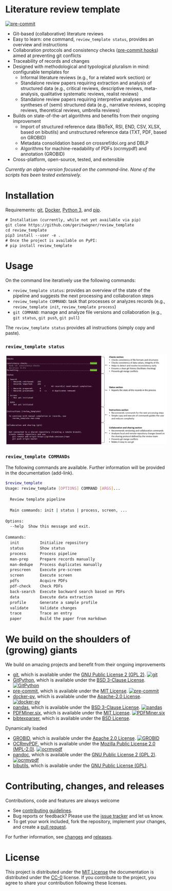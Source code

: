 # Literature review template

[![pre-commit](https://img.shields.io/badge/pre--commit-enabled-brightgreen?logo=pre-commit&logoColor=white)](https://github.com/pre-commit/pre-commit)

- Git-based (collaborative) literature reviews
- Easy to learn: one command, `review_template status`, provides an overview and instructions
- Collaboration protocols and consistency checks ([pre-commit hooks](https://github.com/geritwagner/pipeline-validation-hooks)) aimed at preventing git conflicts
- Traceability of records and changes
- Designed with methodological and typological pluralism in mind: configurable templates for
  - Informal literature reviews (e.g., for a related work section) or
  - Standalone review papers requiring extraction and analysis of structured data (e.g., critical reviews, descriptive reviews, meta-analysis, qualitative systematic reviews, realist reviews)
  - Standalone review papers requiring interpretive analyses and syntheses of (semi) structured data (e.g., narrative reviews, scoping reviews, theoretical reviews, umbrella reviews)
- Builds on state-of-the-art algorithms and benefits from their ongoing improvement
  - Import of structured reference data (BibTeX, RSI, END, CSV, XLSX, based on bibutils) and unstructured reference data (TXT, PDF, based on GROBID)
  - Metadata consolidation based on crossref/doi.org and DBLP
  - Algorithms for machine-readability of PDFs (ocrmypdf) and annotation (GROBID)
- Cross-platform, open-source, tested, and extensible

_Currently an alpha-version focused on the command-line. None of the scripts has been tested extensively._

# Installation

Requirements: [git](https://git-scm.com/downloads), [Docker](https://www.docker.com/), [Python 3](https://www.python.org/), and [pip](https://pypi.org/project/pip/).

```
# Installation (currently, while not yet available via pip)
git clone https://github.com/geritwagner/review_template
cd review_template
pip3 install --user -e .
# Once the project is available on PyPI:
# pip install review_template

```

# Usage

On the command line iteratively use the following commands:

- `review_template status`: provides an overview of the state of the pipeline and suggests the next processing and collaboration steps
- `review_template COMMAND`: task that processes or analyzes records (e.g., `review_template init`, `review_template process`)
- `git COMMAND`: manage and analyze file versions and collaboration (e.g., `git status`, `git push`, `git pull`)

The `review_template status` provides all instructions (simply copy and paste).

### `review_template status`


![Status command and explanation](docs/figures/status_explanation.PNG?raw=true)


### `review_template COMMANDs`

The following commands are available.
Further information will be provided in the documentation (add-link).

```bash
$review_template
Usage: review_template [OPTIONS] COMMAND [ARGS]...

  Review template pipeline

  Main commands: init | status | process, screen, ...

Options:
  --help  Show this message and exit.

Commands:
  init         Initialize repository
  status       Show status
  process      Process pipeline
  man-prep     Prepare records manually
  man-dedupe   Process duplicates manually
  prescreen    Execute pre-screen
  screen       Execute screen
  pdfs         Acquire PDFs
  pdf-check    Check PDFs
  back-search  Execute backward search based on PDFs
  data         Execute data extraction
  profile      Generate a sample profile
  validate     Validate changes
  trace        Trace an entry
  paper        Build the paper from markdown
```

# We build on the shoulders of (growing) giants

We build on amazing projects and benefit from their ongoing improvements

- [git](https://github.com/git/git), which is available under the [GNU Public License 2 (GPL 2)](https://github.com/git/git/blob/master/COPYING). [![git](https://img.shields.io/github/commit-activity/y/git/git?color=green&style=plastic)](https://github.com/git/git)
- [GitPython](https://github.com/gitpython-developers/GitPython), which is available under the [BSD 3-Clause License](https://github.com/gitpython-developers/GitPython/blob/main/LICENSE). [![GitPython](https://img.shields.io/github/commit-activity/y/gitpython-developers/GitPython?color=green&style=plastic)](https://github.com/gitpython-developers/GitPython)
- [pre-commit](https://github.com/pre-commit/pre-commit), which is available under the [MIT License](https://github.com/pre-commit/pre-commit/blob/master/LICENSE). [![pre-commit](https://img.shields.io/github/commit-activity/y/pre-commit/pre-commit?color=green&style=plastic)](https://github.com/pre-commit/pre-commit.six)
- [docker-py](https://github.com/docker/docker-py), which is available under the [Apache-2.0 License](https://github.com/docker/docker-py/blob/master/LICENSE). [![docker-py](https://img.shields.io/github/commit-activity/y/docker/docker-py?color=green&style=plastic)](https://github.com/docker/docker-py)
- [pandas](https://github.com/pandas-dev/pandas), which is available under the [BSD 3-Clause License](https://github.com/pandas-dev/pandas/blob/master/LICENSE). [![pandas](https://img.shields.io/github/commit-activity/y/pandas-dev/pandas?color=green&style=plastic)](https://github.com/pandas-dev/pandas)
- [PDFMiner.six](https://github.com/pdfminer/pdfminer.six), which is available under the [MIT License](https://github.com/pdfminer/pdfminer.six/blob/develop/LICENSE). [![PDFMiner.six](https://img.shields.io/github/commit-activity/y/pdfminer/pdfminer.six?color=green&style=plastic)](https://github.com/pdfminer/pdfminer.six)
- [bibtexparser](https://github.com/sciunto-org/python-bibtexparser), which is available under the [BSD License](https://github.com/sciunto-org/python-bibtexparser/blob/master/COPYING).

Dynamically loaded

- [GROBID](https://github.com/kermitt2/grobid), which is available under the [Apache 2.0 License](https://github.com/kermitt2/grobid/blob/master/LICENSE). [![GROBID](https://img.shields.io/github/commit-activity/y/kermitt2/grobid?color=green&style=plastic)](https://github.com/kermitt2/grobid)
- [OCRmyPDF](https://github.com/jbarlow83/OCRmyPDF), which is available under the [Mozilla Public License 2.0 (MPL-2.0)](https://github.com/jbarlow83/OCRmyPDF/blob/master/LICENSE). [![ocrmypdf](https://img.shields.io/github/commit-activity/y/jbarlow83/OCRmyPDF?color=green&style=plastic)](https://github.com/jbarlow83/OCRmyPDF)
- [pandoc](https://github.com/jgm/pandoc), which is available under the [GNU Public License 2 (GPL 2)](https://github.com/jgm/pandoc/blob/master/COPYRIGHT). [![ocrmypdf](https://img.shields.io/github/commit-activity/y/jgm/pandoc?color=green&style=plastic)](https://github.com/jgm/pandoc)
- [bibutils](http://bibutils.refbase.org/), which is available under the [GNU Public License (GPL)](http://bibutils.refbase.org/).

# Contributing, changes, and releases


Contributions, code and features are always welcome

- See [contributing guidelines](CONTRIBUTING.rst).
- Bug reports or feedback? Please use the [issue tracker](https://github.com/geritwagner/review_template/issues) and let us know.
- To get your work included, fork the repository, implement your changes, and create a [pull request](https://docs.github.com/en/github/collaborating-with-issues-and-pull-requests/proposing-changes-to-your-work-with-pull-requests/about-pull-requests).

For further information, see [changes](CHANGELOG.md) and [releases](https://github.com/geritwagner/review_template/releases).

# License

This project is distributed under the [MIT License](LICENSE) the documentation is distributed under the [CC-0](https://creativecommons.org/publicdomain/zero/1.0/) license.
If you contribute to the project, you agree to share your contribution following these licenses.
